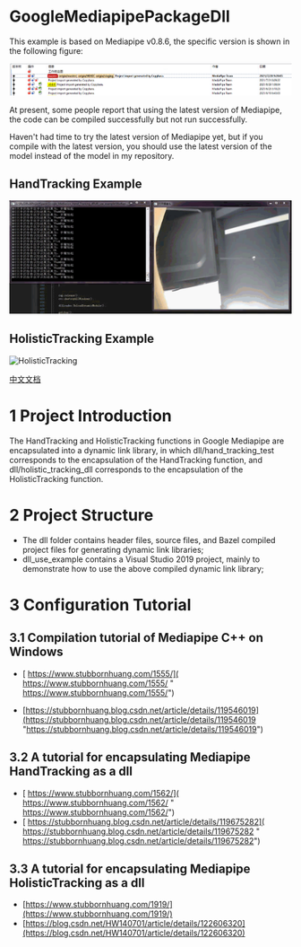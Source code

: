 # GoogleMediapipePackageDll

This example is based on Mediapipe v0.8.6, the specific version is shown in the following figure:

![mediapipe version](resource\mediapipeversion.png)

At present, some people report that using the latest version of Mediapipe, the code can be compiled successfully but not run successfully.

Haven't had time to try the latest version of Mediapipe yet, but if you compile with the latest version, you should use the latest version of the model instead of the model in my repository.

## HandTracking Example

![HandTracking](resource/HandTracking.gif)

## HolisticTracking Example
![HolisticTracking](resource/HolisticTracking.gif)

[中文文档](./README-zh.md)

# 1 Project Introduction

The HandTracking and HolisticTracking functions in Google Mediapipe are encapsulated into a dynamic link library, in which dll/hand_tracking_test corresponds to the encapsulation of the HandTracking function, and dll/holistic_tracking_dll corresponds to the encapsulation of the HolisticTracking function.

# 2 Project Structure

- The dll folder contains header files, source files, and Bazel compiled project files for generating dynamic link libraries;
- dll_use_example contains a Visual Studio 2019 project, mainly to demonstrate how to use the above compiled dynamic link library;



# 3 Configuration Tutorial

## 3.1 Compilation tutorial of Mediapipe C++ on Windows

- [ https://www.stubbornhuang.com/1555/]( https://www.stubbornhuang.com/1555/ " https://www.stubbornhuang.com/1555/")

- [https://stubbornhuang.blog.csdn.net/article/details/119546019](https://stubbornhuang.blog.csdn.net/article/details/119546019 "https://stubbornhuang.blog.csdn.net/article/details/119546019")


## 3.2 A tutorial for encapsulating Mediapipe HandTracking as a dll

- [ https://www.stubbornhuang.com/1562/]( https://www.stubbornhuang.com/1562/ " https://www.stubbornhuang.com/1562/")
- [ https://stubbornhuang.blog.csdn.net/article/details/119675282]( https://stubbornhuang.blog.csdn.net/article/details/119675282 " https://stubbornhuang.blog.csdn.net/article/details/119675282")

##  3.3 A tutorial for encapsulating Mediapipe HolisticTracking as a dll

-  [https://www.stubbornhuang.com/1919/](https://www.stubbornhuang.com/1919/)
- [https://blog.csdn.net/HW140701/article/details/122606320](https://blog.csdn.net/HW140701/article/details/122606320)

